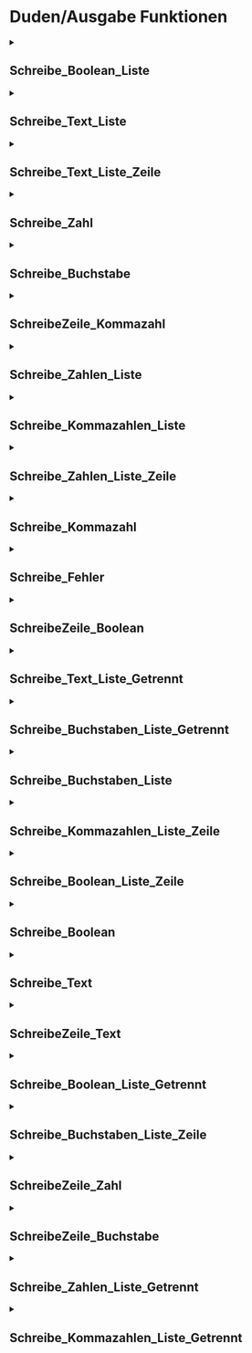 # Duden/Ausgabe Funktionen
<details>
<summary><h2>Schreibe_Boolean_Liste</h2></summary>
<ul>
<pre>
Die Funktion Schreibe_Boolean_Liste schreibt alle Elemente einer Boolean Liste getrennt mit einem Komma in den Standart Output Stream.
</pre>
	<li>Parameter: <code>p1</code></li>
	<li>Parameter Typ: <code>Boolean Liste</code></li>
	<li>Rückgabe Typ: <code>nichts</code></li>
</ul>

<h3>Aliase</h3>
<ol>
	<li><code>&#34;Schreibe die Boolean Liste &lt;p1&gt;&#34;</code></li>
	<li><code>&#34;Schreibe &lt;p1&gt;&#34;</code></li>
</ol>

<h3>Implementation</h3>
<pre class="language-ddp" tabindex="0">
<code class="language-ddp">
Schreibe p1 mit dem Seperator ", ".

</code>
</pre>
</details>

<details>
<summary><h2>Schreibe_Text_Liste</h2></summary>
<ul>
<pre>
Die Funktion Schreibe_Text_Liste schreibt alle Elemente einer Text Liste getrennt mit einem Komma in den Standart Output Stream.
</pre>
	<li>Parameter: <code>p1</code></li>
	<li>Parameter Typ: <code>Text Liste</code></li>
	<li>Rückgabe Typ: <code>nichts</code></li>
</ul>

<h3>Aliase</h3>
<ol>
	<li><code>&#34;Schreibe die Text Liste &lt;p1&gt;&#34;</code></li>
	<li><code>&#34;Schreibe &lt;p1&gt;&#34;</code></li>
</ol>

<h3>Implementation</h3>
<pre class="language-ddp" tabindex="0">
<code class="language-ddp">
Schreibe p1 mit dem Seperator ", ".

</code>
</pre>
</details>

<details>
<summary><h2>Schreibe_Text_Liste_Zeile</h2></summary>
<ul>
<pre>
Die Funktion Schreibe_Text_Liste schreibt alle Elemente einer Text Liste getrennt mit einem Komma und gefolgt von einer neuen Zeile in den Standart Output Stream.
</pre>
	<li>Parameter: <code>p1</code></li>
	<li>Parameter Typ: <code>Text Liste</code></li>
	<li>Rückgabe Typ: <code>nichts</code></li>
</ul>

<h3>Aliase</h3>
<ol>
	<li><code>&#34;Schreibe die Text Liste &lt;p1&gt; auf eine Zeile&#34;</code></li>
	<li><code>&#34;Schreibe &lt;p1&gt; auf eine Zeile&#34;</code></li>
</ol>

<h3>Implementation</h3>
<pre class="language-ddp" tabindex="0">
<code class="language-ddp">
Schreibe p1 mit dem Seperator ", ".
Schreibe '\n'.

</code>
</pre>
</details>

<details>
<summary><h2>Schreibe_Zahl</h2></summary>
<ul>
<pre>
Die Funktion Schreibe_Zahl schreibt eine gegebene Zahl (p1) in den Standart Output Stream.
</pre>
	<li>Parameter: <code>p1</code></li>
	<li>Parameter Typ: <code>Zahl</code></li>
	<li>Rückgabe Typ: <code>nichts</code></li>
</ul>

<h3>Aliase</h3>
<ol>
	<li><code>&#34;Schreibe die Zahl &lt;p1&gt;&#34;</code></li>
	<li><code>&#34;Schreibe &lt;p1&gt;&#34;</code></li>
</ol>

<h3>Implementation</h3>
Implementiert in <code>"libddpstdlib.a"</code>
</details>

<details>
<summary><h2>Schreibe_Buchstabe</h2></summary>
<ul>
<pre>
Die Funktion Schreibe_Buchstabe schreibt einen gegebenen Buchstaben (p1) in den Standart Output Stream.
</pre>
	<li>Parameter: <code>p1</code></li>
	<li>Parameter Typ: <code>Buchstabe</code></li>
	<li>Rückgabe Typ: <code>nichts</code></li>
</ul>

<h3>Aliase</h3>
<ol>
	<li><code>&#34;Schreibe den Buchstaben &lt;p1&gt;&#34;</code></li>
	<li><code>&#34;Schreibe &lt;p1&gt;&#34;</code></li>
</ol>

<h3>Implementation</h3>
Implementiert in <code>"libddpstdlib.a"</code>
</details>

<details>
<summary><h2>SchreibeZeile_Kommazahl</h2></summary>
<ul>
<pre>
Die Funktion SchreibeZeile_Kommazahl schreibt eine gegebene Kommazahl (p1) gefolgt von einer neuen Zeile in den Standart Output Stream.
</pre>
	<li>Parameter: <code>p1</code></li>
	<li>Parameter Typ: <code>Kommazahl</code></li>
	<li>Rückgabe Typ: <code>nichts</code></li>
</ul>

<h3>Aliase</h3>
<ol>
	<li><code>&#34;Schreibe die Kommazahl &lt;p1&gt; auf eine Zeile&#34;</code></li>
	<li><code>&#34;Schreibe &lt;p1&gt; auf eine Zeile&#34;</code></li>
</ol>

<h3>Implementation</h3>
<pre class="language-ddp" tabindex="0">
<code class="language-ddp">
Schreibe p1.
Schreibe '\n'.

</code>
</pre>
</details>

<details>
<summary><h2>Schreibe_Zahlen_Liste</h2></summary>
<ul>
<pre>
Die Funktion Schreibe_Zahlen_Liste schreibt alle Elemente einer Zahlen Liste getrennt mit einem Komma in den Standart Output Stream.
</pre>
	<li>Parameter: <code>p1</code></li>
	<li>Parameter Typ: <code>Zahlen Liste</code></li>
	<li>Rückgabe Typ: <code>nichts</code></li>
</ul>

<h3>Aliase</h3>
<ol>
	<li><code>&#34;Schreibe die Zahlen Liste &lt;p1&gt;&#34;</code></li>
	<li><code>&#34;Schreibe &lt;p1&gt;&#34;</code></li>
</ol>

<h3>Implementation</h3>
<pre class="language-ddp" tabindex="0">
<code class="language-ddp">
Schreibe p1 mit dem Seperator ", ".

</code>
</pre>
</details>

<details>
<summary><h2>Schreibe_Kommazahlen_Liste</h2></summary>
<ul>
<pre>
Die Funktion Schreibe_Kommazahlen_Liste schreibt alle Elemente einer Kommazahlen Liste getrennt mit einem Komma in den Standart Output Stream.
</pre>
	<li>Parameter: <code>p1</code></li>
	<li>Parameter Typ: <code>Kommazahlen Liste</code></li>
	<li>Rückgabe Typ: <code>nichts</code></li>
</ul>

<h3>Aliase</h3>
<ol>
	<li><code>&#34;Schreibe die Kommazahlen Liste &lt;p1&gt;&#34;</code></li>
	<li><code>&#34;Schreibe &lt;p1&gt;&#34;</code></li>
</ol>

<h3>Implementation</h3>
<pre class="language-ddp" tabindex="0">
<code class="language-ddp">
Schreibe p1 mit dem Seperator ", ".

</code>
</pre>
</details>

<details>
<summary><h2>Schreibe_Zahlen_Liste_Zeile</h2></summary>
<ul>
<pre>
Die Funktion Schreibe_Zahlen_Liste schreibt alle Elemente einer Zahlen Liste getrennt mit einem Komma und gefolgt von einer neuen Zeile in den Standart Output Stream.
</pre>
	<li>Parameter: <code>p1</code></li>
	<li>Parameter Typ: <code>Zahlen Liste</code></li>
	<li>Rückgabe Typ: <code>nichts</code></li>
</ul>

<h3>Aliase</h3>
<ol>
	<li><code>&#34;Schreibe die Zahlen Liste &lt;p1&gt; auf eine Zeile&#34;</code></li>
	<li><code>&#34;Schreibe &lt;p1&gt; auf eine Zeile&#34;</code></li>
</ol>

<h3>Implementation</h3>
<pre class="language-ddp" tabindex="0">
<code class="language-ddp">
Schreibe p1 mit dem Seperator ", ".
Schreibe '\n'.

</code>
</pre>
</details>

<details>
<summary><h2>Schreibe_Kommazahl</h2></summary>
<ul>
<pre>
Die Funktion Schreibe_Kommazahl schreibt eine gegebene Kommazahl (p1) in den Standart Output Stream.
</pre>
	<li>Parameter: <code>p1</code></li>
	<li>Parameter Typ: <code>Kommazahl</code></li>
	<li>Rückgabe Typ: <code>nichts</code></li>
</ul>

<h3>Aliase</h3>
<ol>
	<li><code>&#34;Schreibe die Kommazahl &lt;p1&gt;&#34;</code></li>
	<li><code>&#34;Schreibe &lt;p1&gt;&#34;</code></li>
</ol>

<h3>Implementation</h3>
Implementiert in <code>"libddpstdlib.a"</code>
</details>

<details>
<summary><h2>Schreibe_Fehler</h2></summary>
<ul>
<pre>
Die Funktion Schreibe_Text schreibt einen gegebenen Text (fehler) in den Standart Error Stream.
</pre>
	<li>Parameter: <code>fehler</code></li>
	<li>Parameter Typ: <code>Text</code></li>
	<li>Rückgabe Typ: <code>nichts</code></li>
</ul>

<h3>Aliase</h3>
<ol>
	<li><code>&#34;Schreibe den Fehler &lt;fehler&gt;&#34;</code></li>
</ol>

<h3>Implementation</h3>
Implementiert in <code>"libddpstdlib.a"</code>
</details>

<details>
<summary><h2>SchreibeZeile_Boolean</h2></summary>
<ul>
<pre>
Die Funktion SchreibeZeile_Boolean schreibt einen gegebenen Boolean (p1) gefolgt von einer neuen Zeile in den Standart Output Stream.
</pre>
	<li>Parameter: <code>p1</code></li>
	<li>Parameter Typ: <code>Boolean</code></li>
	<li>Rückgabe Typ: <code>nichts</code></li>
</ul>

<h3>Aliase</h3>
<ol>
	<li><code>&#34;Schreibe den Boolean &lt;p1&gt; auf eine Zeile&#34;</code></li>
	<li><code>&#34;Schreibe &lt;p1&gt; auf eine Zeile&#34;</code></li>
</ol>

<h3>Implementation</h3>
<pre class="language-ddp" tabindex="0">
<code class="language-ddp">
Schreibe p1.
Schreibe '\n'.

</code>
</pre>
</details>

<details>
<summary><h2>Schreibe_Text_Liste_Getrennt</h2></summary>
<ul>
<pre>
Die Funktion Schreibe_Text_Liste_Getrennt schreibt alle Elemente einer gegebenen Text Liste (liste) getrennt mit einem Text (seperator) in den Standart Output Stream.
</pre>
	<li>Parameter: <code>liste</code>, <code>seperator</code></li>
	<li>Parameter Typen: <code>Text Liste</code>, <code>Text</code></li>
	<li>Rückgabe Typ: <code>nichts</code></li>
</ul>

<h3>Aliase</h3>
<ol>
	<li><code>&#34;Schreibe die Text Liste &lt;liste&gt; mit dem Seperator &lt;seperator&gt;&#34;</code></li>
	<li><code>&#34;Schreibe &lt;liste&gt; mit dem Seperator &lt;seperator&gt;&#34;</code></li>
</ol>

<h3>Implementation</h3>
<pre class="language-ddp" tabindex="0">
<code class="language-ddp">
Wenn die Länge von liste größer als 0 ist, dann:
	Wenn die Länge von liste größer als 1 ist, dann:
		Für jede Zahl i von 1 bis die Länge von liste minus 1, mache:
			Schreibe (liste an der Stelle i).
			Schreibe seperator.
	Schreibe (liste an der Stelle (die Länge von liste)).

</code>
</pre>
</details>

<details>
<summary><h2>Schreibe_Buchstaben_Liste_Getrennt</h2></summary>
<ul>
<pre>
Die Funktion Schreibe_Buchstaben_Liste_Getrennt schreibt alle Elemente einer gegebenen Buchstaben Liste (liste) getrennt mit einem Text (seperator) in den Standart Output Stream.
</pre>
	<li>Parameter: <code>liste</code>, <code>seperator</code></li>
	<li>Parameter Typen: <code>Buchstaben Liste</code>, <code>Text</code></li>
	<li>Rückgabe Typ: <code>nichts</code></li>
</ul>

<h3>Aliase</h3>
<ol>
	<li><code>&#34;Schreibe die Buchstaben Liste &lt;liste&gt; mit dem Seperator &lt;seperator&gt;&#34;</code></li>
	<li><code>&#34;Schreibe &lt;liste&gt; mit dem Seperator &lt;seperator&gt;&#34;</code></li>
</ol>

<h3>Implementation</h3>
<pre class="language-ddp" tabindex="0">
<code class="language-ddp">
Wenn die Länge von liste größer als 0 ist, dann:
	Wenn die Länge von liste größer als 1 ist, dann:
		Für jede Zahl i von 1 bis die Länge von liste minus 1, mache:
			Schreibe (liste an der Stelle i).
			Schreibe seperator.
	Schreibe (liste an der Stelle (die Länge von liste)).

</code>
</pre>
</details>

<details>
<summary><h2>Schreibe_Buchstaben_Liste</h2></summary>
<ul>
<pre>
Die Funktion Schreibe_Buchstaben_Liste schreibt alle Elemente einer Buchstaben Liste getrennt mit einem Komma in den Standart Output Stream.
</pre>
	<li>Parameter: <code>p1</code></li>
	<li>Parameter Typ: <code>Buchstaben Liste</code></li>
	<li>Rückgabe Typ: <code>nichts</code></li>
</ul>

<h3>Aliase</h3>
<ol>
	<li><code>&#34;Schreibe die Buchstaben Liste &lt;p1&gt;&#34;</code></li>
	<li><code>&#34;Schreibe &lt;p1&gt;&#34;</code></li>
</ol>

<h3>Implementation</h3>
<pre class="language-ddp" tabindex="0">
<code class="language-ddp">
Schreibe p1 mit dem Seperator ", ".

</code>
</pre>
</details>

<details>
<summary><h2>Schreibe_Kommazahlen_Liste_Zeile</h2></summary>
<ul>
<pre>
Die Funktion Schreibe_Kommazahlen_Liste schreibt alle Elemente einer Kommazahlen Liste getrennt mit einem Komma und gefolgt von einer neuen Zeile in den Standart Output Stream.
</pre>
	<li>Parameter: <code>p1</code></li>
	<li>Parameter Typ: <code>Kommazahlen Liste</code></li>
	<li>Rückgabe Typ: <code>nichts</code></li>
</ul>

<h3>Aliase</h3>
<ol>
	<li><code>&#34;Schreibe die Kommazahlen Liste &lt;p1&gt; auf eine Zeile&#34;</code></li>
	<li><code>&#34;Schreibe &lt;p1&gt; auf eine Zeile&#34;</code></li>
</ol>

<h3>Implementation</h3>
<pre class="language-ddp" tabindex="0">
<code class="language-ddp">
Schreibe p1 mit dem Seperator ", ".
Schreibe '\n'.

</code>
</pre>
</details>

<details>
<summary><h2>Schreibe_Boolean_Liste_Zeile</h2></summary>
<ul>
<pre>
Die Funktion Schreibe_Boolean_Liste schreibt alle Elemente einer Boolean Liste getrennt mit einem Komma und gefolgt von einer neuen Zeile in den Standart Output Stream.
</pre>
	<li>Parameter: <code>p1</code></li>
	<li>Parameter Typ: <code>Boolean Liste</code></li>
	<li>Rückgabe Typ: <code>nichts</code></li>
</ul>

<h3>Aliase</h3>
<ol>
	<li><code>&#34;Schreibe die Boolean Liste &lt;p1&gt; auf eine Zeile&#34;</code></li>
	<li><code>&#34;Schreibe &lt;p1&gt; auf eine Zeile&#34;</code></li>
</ol>

<h3>Implementation</h3>
<pre class="language-ddp" tabindex="0">
<code class="language-ddp">
Schreibe p1 mit dem Seperator ", ".
Schreibe '\n'.

</code>
</pre>
</details>

<details>
<summary><h2>Schreibe_Boolean</h2></summary>
<ul>
<pre>
Die Funktion Schreibe_Boolean schreibt einen gegebenen Boolean (p1) in den Standart Output Stream.
</pre>
	<li>Parameter: <code>p1</code></li>
	<li>Parameter Typ: <code>Boolean</code></li>
	<li>Rückgabe Typ: <code>nichts</code></li>
</ul>

<h3>Aliase</h3>
<ol>
	<li><code>&#34;Schreibe den Boolean &lt;p1&gt;&#34;</code></li>
	<li><code>&#34;Schreibe &lt;p1&gt;&#34;</code></li>
</ol>

<h3>Implementation</h3>
Implementiert in <code>"libddpstdlib.a"</code>
</details>

<details>
<summary><h2>Schreibe_Text</h2></summary>
<ul>
<pre>
Die Funktion Schreibe_Text schreibt einen gegebenen Text (p1) in den Standart Output Stream.
</pre>
	<li>Parameter: <code>p1</code></li>
	<li>Parameter Typ: <code>Text</code></li>
	<li>Rückgabe Typ: <code>nichts</code></li>
</ul>

<h3>Aliase</h3>
<ol>
	<li><code>&#34;Schreibe den Text &lt;p1&gt;&#34;</code></li>
	<li><code>&#34;Schreibe &lt;p1&gt;&#34;</code></li>
</ol>

<h3>Implementation</h3>
Implementiert in <code>"libddpstdlib.a"</code>
</details>

<details>
<summary><h2>SchreibeZeile_Text</h2></summary>
<ul>
<pre>
Die Funktion SchreibeZeile_Text schreibt einen gegebenen Text (p1) gefolgt von einer neuen Zeile in den Standart Output Stream.
</pre>
	<li>Parameter: <code>p1</code></li>
	<li>Parameter Typ: <code>Text</code></li>
	<li>Rückgabe Typ: <code>nichts</code></li>
</ul>

<h3>Aliase</h3>
<ol>
	<li><code>&#34;Schreibe den Text &lt;p1&gt; auf eine Zeile&#34;</code></li>
	<li><code>&#34;Schreibe &lt;p1&gt; auf eine Zeile&#34;</code></li>
</ol>

<h3>Implementation</h3>
<pre class="language-ddp" tabindex="0">
<code class="language-ddp">
Schreibe p1.
Schreibe '\n'.

</code>
</pre>
</details>

<details>
<summary><h2>Schreibe_Boolean_Liste_Getrennt</h2></summary>
<ul>
<pre>
Die Funktion Schreibe_Boolean_Liste_Getrennt schreibt alle Elemente einer gegebenen Boolean Liste (liste) getrennt mit einem Text (seperator) in den Standart Output Stream.
</pre>
	<li>Parameter: <code>liste</code>, <code>seperator</code></li>
	<li>Parameter Typen: <code>Boolean Liste</code>, <code>Text</code></li>
	<li>Rückgabe Typ: <code>nichts</code></li>
</ul>

<h3>Aliase</h3>
<ol>
	<li><code>&#34;Schreibe die Boolean Liste &lt;liste&gt; mit dem Seperator &lt;seperator&gt;&#34;</code></li>
	<li><code>&#34;Schreibe &lt;liste&gt; mit dem Seperator &lt;seperator&gt;&#34;</code></li>
</ol>

<h3>Implementation</h3>
<pre class="language-ddp" tabindex="0">
<code class="language-ddp">
Wenn die Länge von liste größer als 0 ist, dann:
	Wenn die Länge von liste größer als 1 ist, dann:
		Für jede Zahl i von 1 bis die Länge von liste minus 1, mache:
			Schreibe (liste an der Stelle i).
			Schreibe seperator.
	Schreibe (liste an der Stelle (die Länge von liste)).

</code>
</pre>
</details>

<details>
<summary><h2>Schreibe_Buchstaben_Liste_Zeile</h2></summary>
<ul>
<pre>
Die Funktion Schreibe_Buchstaben_Liste schreibt alle Elemente einer Buchstaben Liste getrennt mit einem Komma und gefolgt von einer neuen Zeile in den Standart Output Stream.
</pre>
	<li>Parameter: <code>p1</code></li>
	<li>Parameter Typ: <code>Buchstaben Liste</code></li>
	<li>Rückgabe Typ: <code>nichts</code></li>
</ul>

<h3>Aliase</h3>
<ol>
	<li><code>&#34;Schreibe die Buchstaben Liste &lt;p1&gt; auf eine Zeile&#34;</code></li>
	<li><code>&#34;Schreibe &lt;p1&gt; auf eine Zeile&#34;</code></li>
</ol>

<h3>Implementation</h3>
<pre class="language-ddp" tabindex="0">
<code class="language-ddp">
Schreibe p1 mit dem Seperator ", ".
Schreibe '\n'.

</code>
</pre>
</details>

<details>
<summary><h2>SchreibeZeile_Zahl</h2></summary>
<ul>
<pre>
Die Funktion SchreibeZeile_Zahl schreibt eine gegebene Zahl (p1) gefolgt von einer neuen Zeile in den Standart Output Stream.
</pre>
	<li>Parameter: <code>p1</code></li>
	<li>Parameter Typ: <code>Zahl</code></li>
	<li>Rückgabe Typ: <code>nichts</code></li>
</ul>

<h3>Aliase</h3>
<ol>
	<li><code>&#34;Schreibe die Zahl &lt;p1&gt; auf eine Zeile&#34;</code></li>
	<li><code>&#34;Schreibe &lt;p1&gt; auf eine Zeile&#34;</code></li>
</ol>

<h3>Implementation</h3>
<pre class="language-ddp" tabindex="0">
<code class="language-ddp">
Schreibe p1.
Schreibe '\n'.

</code>
</pre>
</details>

<details>
<summary><h2>SchreibeZeile_Buchstabe</h2></summary>
<ul>
<pre>
Die Funktion SchreibeZeile_Buchstabe schreibt einen gegebenen Buchstaben (p1) gefolgt von einer neuen Zeile in den Standart Output Stream.
</pre>
	<li>Parameter: <code>p1</code></li>
	<li>Parameter Typ: <code>Buchstabe</code></li>
	<li>Rückgabe Typ: <code>nichts</code></li>
</ul>

<h3>Aliase</h3>
<ol>
	<li><code>&#34;Schreibe den Buchstaben &lt;p1&gt; auf eine Zeile&#34;</code></li>
	<li><code>&#34;Schreibe &lt;p1&gt; auf eine Zeile&#34;</code></li>
</ol>

<h3>Implementation</h3>
<pre class="language-ddp" tabindex="0">
<code class="language-ddp">
Schreibe p1.
Schreibe '\n'.

</code>
</pre>
</details>

<details>
<summary><h2>Schreibe_Zahlen_Liste_Getrennt</h2></summary>
<ul>
<pre>
Die Funktion Schreibe_Zahlen_Liste_Getrennt schreibt alle Elemente einer gegebenen Zahlen Liste (liste) getrennt mit einem Text (seperator) in den Standart Output Stream.
</pre>
	<li>Parameter: <code>liste</code>, <code>seperator</code></li>
	<li>Parameter Typen: <code>Zahlen Liste</code>, <code>Text</code></li>
	<li>Rückgabe Typ: <code>nichts</code></li>
</ul>

<h3>Aliase</h3>
<ol>
	<li><code>&#34;Schreibe die Zahlen Liste &lt;liste&gt; mit dem Seperator &lt;seperator&gt;&#34;</code></li>
	<li><code>&#34;Schreibe &lt;liste&gt; mit dem Seperator &lt;seperator&gt;&#34;</code></li>
</ol>

<h3>Implementation</h3>
<pre class="language-ddp" tabindex="0">
<code class="language-ddp">
Wenn die Länge von liste größer als 0 ist, dann:
	Wenn die Länge von liste größer als 1 ist, dann:
		Für jede Zahl i von 1 bis die Länge von liste minus 1, mache:
			Schreibe (liste an der Stelle i).
			Schreibe seperator.
	Schreibe (liste an der Stelle (die Länge von liste)).

</code>
</pre>
</details>

<details>
<summary><h2>Schreibe_Kommazahlen_Liste_Getrennt</h2></summary>
<ul>
<pre>
Die Funktion Schreibe_Kommazahlen_Liste_Getrennt schreibt alle Elemente einer gegebenen Kommazahlen Liste (liste) getrennt mit einem Text (seperator) in den Standart Output Stream.
</pre>
	<li>Parameter: <code>liste</code>, <code>seperator</code></li>
	<li>Parameter Typen: <code>Kommazahlen Liste</code>, <code>Text</code></li>
	<li>Rückgabe Typ: <code>nichts</code></li>
</ul>

<h3>Aliase</h3>
<ol>
	<li><code>&#34;Schreibe die Kommazahlen Liste &lt;liste&gt; mit dem Seperator &lt;seperator&gt;&#34;</code></li>
	<li><code>&#34;Schreibe &lt;liste&gt; mit dem Seperator &lt;seperator&gt;&#34;</code></li>
</ol>

<h3>Implementation</h3>
<pre class="language-ddp" tabindex="0">
<code class="language-ddp">
Wenn die Länge von liste größer als 0 ist, dann:
	Wenn die Länge von liste größer als 1 ist, dann:
		Für jede Zahl i von 1 bis die Länge von liste minus 1, mache:
			Schreibe (liste an der Stelle i).
			Schreibe seperator.
	Schreibe (liste an der Stelle (die Länge von liste)).

</code>
</pre>
</details>


